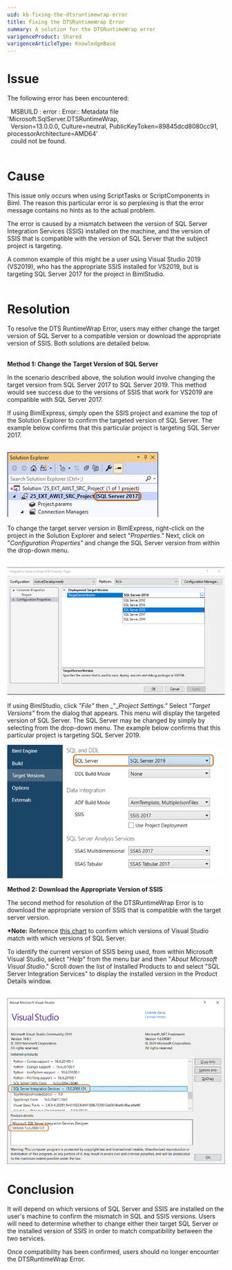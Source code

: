 ```yaml
---
uid: kb-fixing-the-dtsruntimewrap-error
title: Fixing the DTSRuntimeWrap Error
summary: A solution for the DTSRuntimeWrap error
varigenceProduct: Shared
varigenceArticleType: KnowledgeBase
---
```

# Issue 

The following error has been encountered:  
  
  MSBUILD : error : Error:: Metadata file 'Microsoft.SqlServer.DTSRuntimeWrap,  
  Version=13.0.0.0, Culture=neutral, PublicKeyToken=89845dcd8080cc91, processorArchitecture=AMD64'  
  could not be found.  
 

# Cause

This issue only occurs when using ScriptTasks or ScriptComponents in Biml. The reason this particular error is so perplexing is that the error message contains no hints as to the actual problem. 

The error is caused by a mismatch between the version of SQL Server Integration Services (SSIS) installed on the machine, and the version of SSIS that is compatible with the version of SQL Server that the subject project is targeting. 

A common example of this might be a user using Visual Studio 2019 (VS2019), who has the appropriate SSIS installed for VS2019, but is targeting SQL Server 2017 for the project in BimlStudio.  
 

# Resolution 

To resolve the DTS RuntimeWrap Error, users may either change the target version of SQL Server to a compatible version or download the appropriate version of SSIS. Both solutions are detailed below.   
 

**Method 1: Change the Target Version of SQL Server**

  
In the scenario described above, the solution would involve changing the target version from SQL Server 2017 to SQL Server 2019. This method would see success due to the versions of SSIS that work for VS2019 are compatible with SQL Server 2017. 

If using BimlExpress, simply open the SSIS project and examine the top of the Solution Explorer to confirm the targeted version of SQL Server. The example below confirms that this particular project is targeting SQL Server 2017.   
 

![SQL Server 2017](../../static/img/kb-fixing-the-dtsruntimewrap-error-img1.png "SQL Server 2017") 

To change the target server version in BimlExpress, right-click on the project in the Solution Explorer and select "_Properties."_ Next, click on "_Configuration Properties"_ and change the SQL Server version from within the drop-down menu.   
 

![SQL Server version](../../static/img/kb-fixing-the-dtsruntimewrap-error-img2.png "SQL Server version") 

If using BimlStudio, click _"File"_ then _"__Project Settings."_ Select _"Target Versions"_ from the dialog that appears. This menu will display the targeted version of SQL Server. The SQL Server may be changed by simply by selecting from the drop-down menu. The example below confirms that this particular project is targeting SQL Server 2019.

![Targeting SQL Server 2019](../../static/img/kb-fixing-the-dtsruntimewrap-error-img3.png "Targeting SQL Server 2019") 

**Method 2: Download the Appropriate Version of SSIS** 

  
The second method for resolution of the DTSRuntimeWrap Error is to download the appropriate version of SSIS that is compatible with the target server version. 

**\*Note:** Reference [this chart](https://sqlstudies.com/2015/04/27/what-sql-version-is-my-ssis-package/) to confirm which versions of Visual Studio match with which versions of SQL Server. 

To identify the current version of SSIS being used, from within Microsoft Visual Studio, select "_Help_" from the menu bar and then "_About Microsoft Visual Studio_." Scroll down the list of Installed Products to and select "SQL Server Integration Services" to display the installed version in the Product Details window.   
 

![Download the Appropriate Version of SSIS](../../static/img/kb-fixing-the-dtsruntimewrap-error-img4.png "Download the Appropriate Version of SSIS ") 

# Conclusion 

It will depend on which versions of SQL Server and SSIS are installed on the user's machine to confirm the mismatch in SQL and SSIS versions. Users will need to determine whether to change either their target SQL Server or the installed version of SSIS in order to match compatibility between the two services.  

Once compatibility has been confirmed, users should no longer encounter the DTSRuntimeWrap Error.